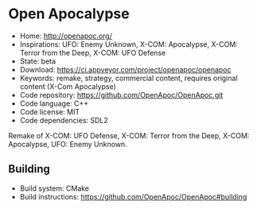 # Open Apocalypse

- Home: http://openapoc.org/
- Inspirations: UFO: Enemy Unknown, X-COM: Apocalypse, X-COM: Terror from the Deep, X-COM: UFO Defense
- State: beta
- Download: https://ci.appveyor.com/project/openapoc/openapoc
- Keywords: remake, strategy, commercial content, requires original content (X-Com Apocalypse)
- Code repository: https://github.com/OpenApoc/OpenApoc.git
- Code language: C++
- Code license: MIT
- Code dependencies: SDL2

Remake of X-COM: UFO Defense, X-COM: Terror from the Deep, X-COM: Apocalypse, UFO: Enemy Unknown.

## Building

- Build system: CMake
- Build instructions: https://github.com/OpenApoc/OpenApoc#building
